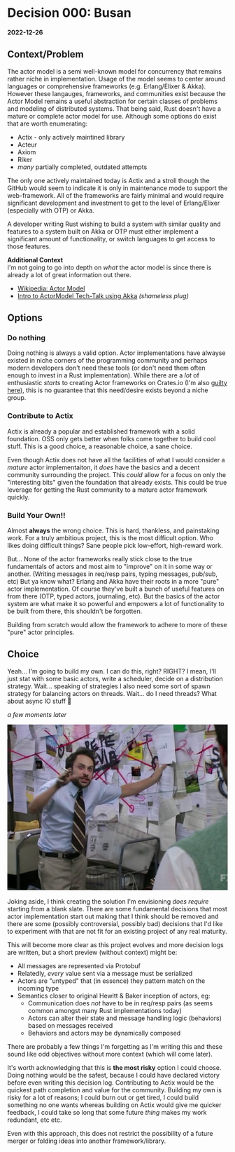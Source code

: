 # Decision 000: Busan
__2022-12-26__

## Context/Problem

The actor model is a semi well-known model for concurrency that remains rather niche in
implementation. Usage of the model seems to center around languages or comprehensive
frameworks (e.g. Erlang/Elixer & Akka). However these langauges, frameworks, and
communities exist because the Actor Model remains a useful abstraction for certain
classes of problems and modeling of distributed systems. That being said, Rust doesn't
have a mature or complete actor model for use. Although some options do exist that
are worth enumerating:

  + Actix - only actively maintined library
  + Acteur
  + Axiom
  + Riker
  + _many_ partially completed, outdated attempts

The only one actively maintained today is Actix and a stroll though the GitHub would
seem to indicate it is only in maintenance mode to support the web-framework. All
of the frameworks are fairly minimal and would require significant development and
investment to get to the level of Erlang/Elixer (especially with OTP) or Akka.

A developer writing Rust wishing to build a system with similar quality and features
to a system built on Akka or OTP must either implement a significant amount of 
functionality, or switch languages to get access to those features.

__Additional Context__ \
I'm not going to go into depth on _what_ the actor model is since there is already a
lot of great information out there.

  + [Wikipedia: Actor Model][wikipedia]
  + [Intro to ActorModel Tech-Talk using Akka][tech-talk] _(shameless plug)_

  [wikipedia]: https://en.wikipedia.org/wiki/Actor_model
  [tech-talk]: https://www.youtube.com/watch?v=lPTqcecwkJg

## Options

### Do nothing

Doing nothing is always a valid option. Actor implementations have alwayse existed
in niche corners of the programming community and perhaps modern developers don't
need these tools (or don't need them often enough to invest in a Rust implementation).
While there are a _lot_ of enthusiastic _starts_ to creating Actor frameworks on
Crates.io (I'm also [guilty here][romeo]), this is no guarantee that this need/desire
exists beyond a niche group.

  [romeo]: https://crates.io/crates/romeo

### Contribute to Actix

Actix is already a popular and established framework with a solid foundation. OSS only
gets better when folks come together to build cool stuff. This is a good choice, a
reasonable choice, a sane choice.

Even though Actix does not have all the facilities of what I would consider a _mature_
actor implementaiton, it _does_ have the basics and a decent community surrounding the
project. This _could_ allow for a focus on only the "interesting bits" given the
foundation that already exists. This could be true leverage for getting the Rust
community to a mature actor framework quickly.

### Build Your Own!!

Almost __always__ the wrong choice. This is hard, thankless, and painstaking work. For
a truly ambitious project, this is the most difficult option. Who likes doing difficult
things? Sane people pick low-effort, high-reward work.

But... None of the actor frameworks really stick close to the true fundamentals of actors
and most aim to "improve" on it in some way or another. (Writing messages in req/resp
pairs, typing messages, pub/sub, etc) But ya know what? Erlang and Akka have their
roots in a more "pure" actor implementation. Of course they've built a bunch of
useful features on from there (OTP, typed actors, journaling, etc). But the basics of
the actor system are what make it so powerful and empowers a lot of functionality to be
built from there, this shouldn't be forgotten.

Building from scratch would allow the framework to adhere to more of these "pure" actor
principles.

## Choice

Yeah... I'm going to build my own. I can do this, right? RIGHT? I mean, I'll just stat
with some basic actors, write a scheduler, decide on a distribution strategy. Wait...
speaking of strategies I also need some sort of spawn strategy for balancing actors on
threads. Wait... do I need threads? What about async IO stuff :thinking:

_a few moments later_

![I think I got it](https://github.com/JohnMurray/busan/blob/main/decisions/assets/pepe-silvia.jpg)


Joking aside, I think creating the solution I'm envisioning _does require_ starting from
a blank slate. There are some fundamental decisions that most actor implementation start
out making that I think should be removed and there are some (possibly controversial,
possibly bad) decisions that I'd like to experiment with that are not fit for an
 existing project of any real maturity.

This will become more clear as this project evolves and more decision logs are written,
but a short preview (without context) might be:

  + All messages are represented via Protobuf
  + Relatedly, _every_ value sent via a message must be serialized
  + Actors are "untyped" that (in essence) they pattern match on the incoming type
  + Semantics closer to original Hewitt & Baker inception of actors, eg:
    + Communication does _not_ have to be in req/resp pairs (as seems common amongst
      many Rust implementations today)
    + Actors can alter their state and message handling logic (behaviors) based on
      messages received
    + Behaviors and actors may be dynamically composed

There are probably a few things I'm forgetting as I'm writing this and these sound like
odd objectives without more context (which will come later).

It's worth acknowledging that this is __the most risky__ option I could choose. Doing
nothing would be the safest, because I could have declared victory before even writing
this decision log. Contributing to Actix would be the quickest path completion and
value for the community. Building my own is risky for a lot of reasons; I could burn
out or get tired, I could build something no one wants whereas building on Actix would
give me quicker feedback, I could take so long that some future _thing_ makes my work
redundant, etc etc.

Even with this approach, this does not restrict the possibility of a future merger or
folding ideas into another framework/library.
